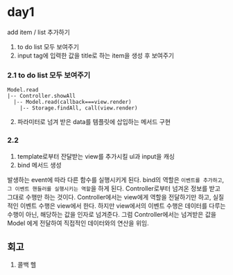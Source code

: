 # day1

add item / list 추가하기

1. to do list 모두 보여주기
2. input tag에 입력한 값을 title로 하는 item을 생성 후 보여주기


### 2.1 to do list 모두 보여주기

```
Model.read 
|-- Controller.showAll 
  |-- Model.read(callback===view.render)
    |-- Storage.findAll, call(view.render)
```



2. 파라미터로 넘겨 받은 data를 템플릿에 삽입하는 메서드 구현


### 2.2

1. template로부터 잔달받는 view를 추가시킬 ul과 input을 캐싱
2. bind 메서드 생성

발생하는 event에 따라 다른 함수를 실행시키게 된다. 
bind의 역할은 `이벤트를 추가하고`, `그 이벤트 핸들러를 실행시키는 역할`을 하게 된다.
Controller로부터 넘겨온 정보를 받고 그대로 수행만 하는 것이다.
Controller에서는 view에게 역할을 전달하기만 하고, 실질적인 이벤트 수행은 view에서 한다.
하지만 view에서의 이벤트 수행은 데이터를 다루는 수행이 아닌, 해당하는 값을 인자로 넘겨준다.
그럼 Controller에서는 넘겨받은 값을 Model 에게 전달하여 직접적인 데이터와의 연산을 위임.



##

## 회고

1. 콜백 헬